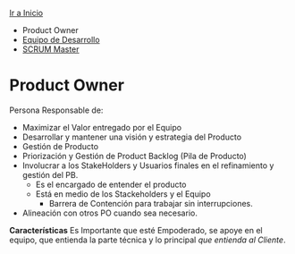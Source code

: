 [Ir a Inicio](../SCRUM.md)

- Product Owner
- [Equipo de Desarrollo](./ED.md)
- [SCRUM Master](./SM.md)

# Product Owner

Persona Responsable de:
- Maximizar el Valor entregado por el Equipo
- Desarrollar y mantener una visión y estrategia del Producto
- Gestión de Producto
- Priorización y Gestión de Product Backlog (Pila de Producto)
- Involucrar a los StakeHolders y Usuarios finales en el refinamiento y gestión del PB.
    + Es el encargado de entender el producto
    + Está en medio de los Stackeholders y el Equipo
        - Barrera de Contención para trabajar sin interrupciones.
- Alineación con otros PO cuando sea necesario.

__Características__
Es Importante que esté Empoderado, se apoye en el equipo, que entienda la parte técnica y lo principal _que entienda al Cliente_.


